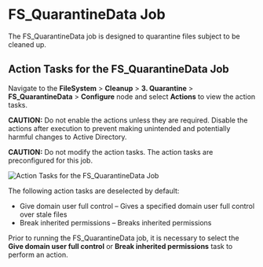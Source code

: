 # FS_QuarantineData Job

The FS_QuarantineData job is designed to quarantine files subject to be cleaned up.

## Action Tasks for the FS_QuarantineData Job

Navigate to the **FileSystem** > **Cleanup** > **3. Quarantine** > **FS_QuarantineData** >
**Configure** node and select **Actions** to view the action tasks.

**CAUTION:** Do not enable the actions unless they are required. Disable the actions after execution
to prevent making unintended and potentially harmful changes to Active Directory.

**CAUTION:** Do not modify the action tasks. The action tasks are preconfigured for this job.

![Action Tasks for the FS_QuarantineData Job](/img/product_docs/accessanalyzer/solutions/filesystem/cleanup/quarantine/quarantinedataactions.webp)

The following action tasks are deselected by default:

- Give domain user full control – Gives a specified domain user full control over stale files
- Break inherited permissions – Breaks inherited permissions

Prior to running the FS_QuarantineData job, it is necessary to select the **Give domain user full
control** or **Break inherited permissions** task to perform an action.

